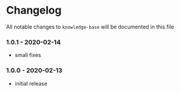 # Changelog

All notable changes to `knowledge-base` will be documented in this file

### 1.0.1 - 2020-02-14
- small fixes

### 1.0.0 - 2020-02-13
- initial release
